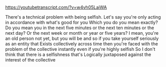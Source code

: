 https://youtubetranscript.com/?v=w4vh05LaiWA

 There's a technical problem with being selfish. Let's say you're only acting in accordance with what's good for you Which you do you mean exactly? Do you mean you in the next five minutes or the next ten minutes or the next day? Or the next week or month or year or five years? I mean, you're an old person not yet, but you will be and so if you take yourself seriously as an entity that Exists collectively across time then you're faced with the problem of the collective instantly even if you're highly selfish So I don't think that there is a selfishness that's Logically juxtaposed against the interest of the collective